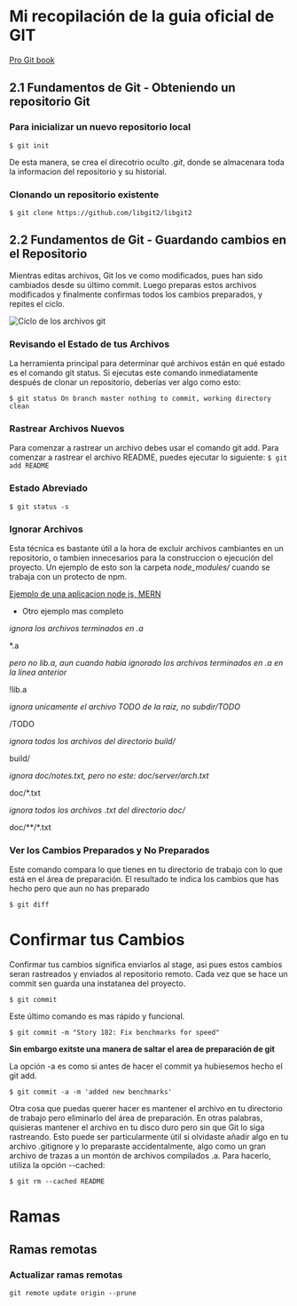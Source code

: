 # Mi recopilación de la guia oficial de GIT 

[Pro Git book](https://git-scm.com/book/es/v2)

## 2.1 Fundamentos de Git - Obteniendo un repositorio Git

### Para inicializar un nuevo repositorio local 

 `$ git init`  

De esta manera, se crea el direcotrio oculto *.git*, donde se almacenara toda la informacion del repositorio y su historial.  

### Clonando un repositorio existente

`$ git clone https://github.com/libgit2/libgit2`

## 2.2 Fundamentos de Git - Guardando cambios en el Repositorio

Mientras editas archivos, Git los ve como modificados, pues han sido cambiados desde su último commit. Luego preparas estos archivos modificados y finalmente confirmas todos los cambios preparados, y repites el ciclo.

![Ciclo de los archivos git](https://git-scm.com/book/en/v2/images/lifecycle.png)

### Revisando el Estado de tus Archivos

La herramienta principal para determinar qué archivos están en qué estado es el comando git status. Si ejecutas este comando inmediatamente después de clonar un repositorio, deberías ver algo como esto:

`$ git status
On branch master
nothing to commit, working directory clean`

### Rastrear Archivos Nuevos

Para comenzar a rastrear un archivo debes usar el comando git add. Para comenzar a rastrear el archivo README, puedes ejecutar lo siguiente:
`$ git add README`

### Estado Abreviado

`$ git status -s`

### Ignorar Archivos

Esta técnica es bastante útil a la hora de excluir archivos cambiantes en un repositorio, o tambien innecesarios para la construccion o ejecución del proyecto.
Un ejemplo de esto son la carpeta *node_modules/* cuando se trabaja con un protecto de npm.

[Ejemplo de una aplicacion node js, MERN ](https://github.com/santiquinterog/PageTour-ReactApp/blob/master/.gitignore)

- Otro ejemplo mas completo 

*ignora los archivos terminados en .a*

*.a

*pero no lib.a, aun cuando había ignorado los archivos terminados en .a en la línea anterior*

!lib.a

*ignora unicamente el archivo TODO de la raiz, no subdir/TODO*

/TODO

*ignora todos los archivos del directorio build/*

build/

*ignora doc/notes.txt, pero no este: doc/server/arch.txt*

doc/*.txt

*ignora todos los archivos .txt del directorio doc/*

doc/**/*.txt

### Ver los Cambios Preparados y No Preparados

Este comando compara lo que tienes en tu directorio de trabajo con lo que está en el área de preparación. El resultado te indica los cambios que has hecho pero que aun no has preparado


`$ git diff`

# Confirmar tus Cambios

Confirmar tus cambios significa enviarlos al stage, asi pues estos cambios seran rastreados y enviados al repositorio remoto.
Cada vez que se hace un commit sen guarda una instatanea del proyecto.

`$ git commit`

Este último comando es mas rápido y funcional.

`$ git commit -m "Story 182: Fix benchmarks for speed"`

**Sin embargo exitste una manera de saltar el area de preparación de git**

La opción -a es como si antes de hacer el commit ya hubiesemos hecho el git add.

`$ git commit -a -m 'added new benchmarks'`

Otra cosa que puedas querer hacer es mantener el archivo en tu directorio de trabajo pero eliminarlo del área de preparación. En otras palabras, quisieras mantener el archivo en tu disco duro pero sin que Git lo siga rastreando. Esto puede ser particularmente útil si olvidaste añadir algo en tu archivo .gitignore y lo preparaste accidentalmente, algo como un gran archivo de trazas a un montón de archivos compilados .a. Para hacerlo, utiliza la opción --cached:

`$ git rm --cached README`

# Ramas

## Ramas remotas

### Actualizar ramas remotas

`git remote update origin --prune`



